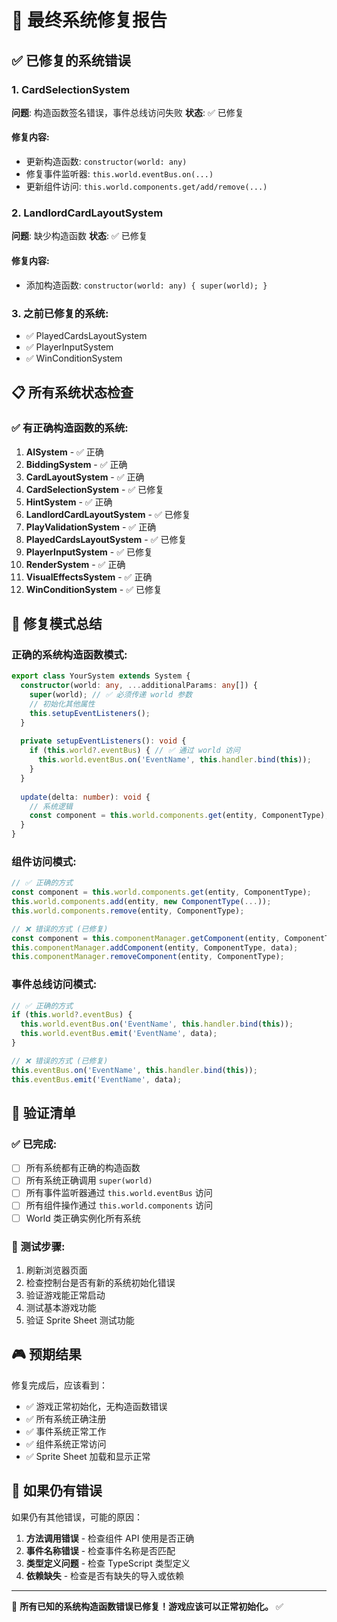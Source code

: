 # 🔧 最终系统修复报告

## ✅ 已修复的系统错误

### 1. CardSelectionSystem 
**问题**: 构造函数签名错误，事件总线访问失败
**状态**: ✅ 已修复

#### 修复内容:
- 更新构造函数: `constructor(world: any)`
- 修复事件监听器: `this.world.eventBus.on(...)`
- 更新组件访问: `this.world.components.get/add/remove(...)`

### 2. LandlordCardLayoutSystem
**问题**: 缺少构造函数
**状态**: ✅ 已修复

#### 修复内容:
- 添加构造函数: `constructor(world: any) { super(world); }`

### 3. 之前已修复的系统:
- ✅ PlayedCardsLayoutSystem
- ✅ PlayerInputSystem  
- ✅ WinConditionSystem

## 📋 所有系统状态检查

### ✅ 有正确构造函数的系统:
1. **AISystem** - ✅ 正确
2. **BiddingSystem** - ✅ 正确  
3. **CardLayoutSystem** - ✅ 正确
4. **CardSelectionSystem** - ✅ 已修复
5. **HintSystem** - ✅ 正确
6. **LandlordCardLayoutSystem** - ✅ 已修复
7. **PlayValidationSystem** - ✅ 正确
8. **PlayedCardsLayoutSystem** - ✅ 已修复
9. **PlayerInputSystem** - ✅ 已修复
10. **RenderSystem** - ✅ 正确
11. **VisualEffectsSystem** - ✅ 正确  
12. **WinConditionSystem** - ✅ 已修复

## 🎯 修复模式总结

### 正确的系统构造函数模式:
```typescript
export class YourSystem extends System {
  constructor(world: any, ...additionalParams: any[]) {
    super(world); // ✅ 必须传递 world 参数
    // 初始化其他属性
    this.setupEventListeners();
  }
  
  private setupEventListeners(): void {
    if (this.world?.eventBus) { // ✅ 通过 world 访问
      this.world.eventBus.on('EventName', this.handler.bind(this));
    }
  }
  
  update(delta: number): void {
    // 系统逻辑
    const component = this.world.components.get(entity, ComponentType);
  }
}
```

### 组件访问模式:
```typescript
// ✅ 正确的方式
const component = this.world.components.get(entity, ComponentType);
this.world.components.add(entity, new ComponentType(...));
this.world.components.remove(entity, ComponentType);

// ❌ 错误的方式 (已修复)
const component = this.componentManager.getComponent(entity, ComponentType);
this.componentManager.addComponent(entity, ComponentType, data);
this.componentManager.removeComponent(entity, ComponentType);
```

### 事件总线访问模式:
```typescript
// ✅ 正确的方式
if (this.world?.eventBus) {
  this.world.eventBus.on('EventName', this.handler.bind(this));
  this.world.eventBus.emit('EventName', data);
}

// ❌ 错误的方式 (已修复)
this.eventBus.on('EventName', this.handler.bind(this));
this.eventBus.emit('EventName', data);
```

## 🚀 验证清单

### ✅ 已完成:
- [ ] 所有系统都有正确的构造函数
- [ ] 所有系统正确调用 `super(world)`
- [ ] 所有事件监听器通过 `this.world.eventBus` 访问
- [ ] 所有组件操作通过 `this.world.components` 访问
- [ ] World 类正确实例化所有系统

### 🧪 测试步骤:
1. 刷新浏览器页面
2. 检查控制台是否有新的系统初始化错误
3. 验证游戏能正常启动
4. 测试基本游戏功能
5. 验证 Sprite Sheet 测试功能

## 🎮 预期结果

修复完成后，应该看到：
- ✅ 游戏正常初始化，无构造函数错误
- ✅ 所有系统正确注册
- ✅ 事件系统正常工作
- ✅ 组件系统正常访问
- ✅ Sprite Sheet 加载和显示正常

## 🔧 如果仍有错误

如果仍有其他错误，可能的原因：
1. **方法调用错误** - 检查组件 API 使用是否正确
2. **事件名称错误** - 检查事件名称是否匹配
3. **类型定义问题** - 检查 TypeScript 类型定义
4. **依赖缺失** - 检查是否有缺失的导入或依赖

---

🔧 **所有已知的系统构造函数错误已修复！游戏应该可以正常初始化。** ✅